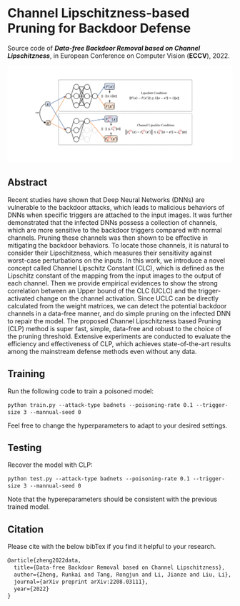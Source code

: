 # Channel Lipschitzness-based Pruning for Backdoor Defense

Source code of ***Data-free Backdoor Removal based on Channel Lipschitzness***, in European Conference on Computer Vision (**ECCV**), 2022.

![](channel-lips.png "illustration of channel lipschitz constant")

## Abstract
Recent studies have shown that Deep Neural Networks (DNNs) are vulnerable to the backdoor attacks, which leads to malicious behaviors of DNNs when specific triggers are attached to the input images. It was further demonstrated that the infected DNNs possess a collection of channels, which are more sensitive to the backdoor triggers compared with normal channels. Pruning these channels was then shown to be effective in mitigating the backdoor behaviors. To locate those channels, it is natural to consider their Lipschitzness, which measures their sensitivity against worst-case perturbations on the inputs. In this work, we introduce a novel concept called Channel Lipschitz Constant (CLC), which is defined as the Lipschitz constant of the mapping from the input images to the output of each channel. Then we provide empirical evidences to show the strong correlation between an Upper bound of the CLC (UCLC) and the trigger-activated change on the channel activation. Since UCLC can be directly calculated from the weight matrices, we can detect the potential backdoor channels in a data-free manner, and do simple pruning on the infected DNN to repair the model. The proposed Channel Lipschitzness based Pruning (CLP) method is super fast, simple, data-free and robust to the choice of the pruning threshold. Extensive experiments are conducted to evaluate the efficiency and effectiveness of CLP, which achieves state-of-the-art results among the mainstream defense methods even without any data.

## Training

Run the following code to train a poisoned model:
```
python train.py --attack-type badnets --poisoning-rate 0.1 --trigger-size 3 --mannual-seed 0
```
Feel free to change the hyperparameters to adapt to your desired settings.

## Testing

Recover the model with CLP:
```
python test.py --attack-type badnets --poisoning-rate 0.1 --trigger-size 3 --mannual-seed 0
```
Note that the hypereparameters should be consistent with the previous trained model.


## Citation

Please cite with the below bibTex if you find it helpful to your research.

```
@article{zheng2022data,
  title={Data-free Backdoor Removal based on Channel Lipschitzness},
  author={Zheng, Runkai and Tang, Rongjun and Li, Jianze and Liu, Li},
  journal={arXiv preprint arXiv:2208.03111},
  year={2022}
}
```
